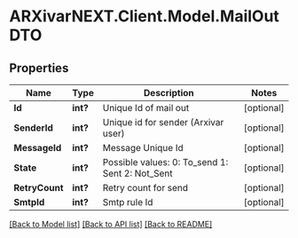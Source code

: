 # ARXivarNEXT.Client.Model.MailOutDTO
## Properties

Name | Type | Description | Notes
------------ | ------------- | ------------- | -------------
**Id** | **int?** | Unique Id of mail out | [optional] 
**SenderId** | **int?** | Unique id for sender (Arxivar user) | [optional] 
**MessageId** | **int?** | Message Unique Id | [optional] 
**State** | **int?** | Possible values:  0: To_send  1: Sent  2: Not_Sent  | [optional] 
**RetryCount** | **int?** | Retry count for send | [optional] 
**SmtpId** | **int?** | Smtp rule Id | [optional] 

[[Back to Model list]](../README.md#documentation-for-models) [[Back to API list]](../README.md#documentation-for-api-endpoints) [[Back to README]](../README.md)

